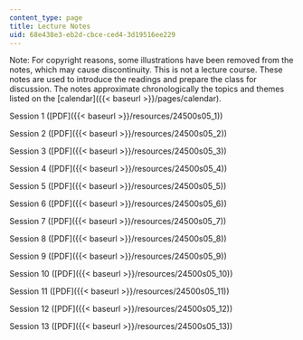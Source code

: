 ```yaml
---
content_type: page
title: Lecture Notes
uid: 68e438e3-eb2d-cbce-ced4-3d19516ee229
---
```


Note: For copyright reasons, some illustrations have been removed from the notes, which may cause discontinuity. This is not a lecture course. These notes are used to introduce the readings and prepare the class for discussion. The notes approximate chronologically the topics and themes listed on the [calendar]({{< baseurl >}}/pages/calendar).

Session 1 ([PDF]({{< baseurl >}}/resources/24500s05_1))

Session 2 ([PDF]({{< baseurl >}}/resources/24500s05_2))

Session 3 ([PDF]({{< baseurl >}}/resources/24500s05_3))

Session 4 ([PDF]({{< baseurl >}}/resources/24500s05_4))

Session 5 ([PDF]({{< baseurl >}}/resources/24500s05_5))

Session 6 ([PDF]({{< baseurl >}}/resources/24500s05_6))

Session 7 ([PDF]({{< baseurl >}}/resources/24500s05_7))

Session 8 ([PDF]({{< baseurl >}}/resources/24500s05_8))

Session 9 ([PDF]({{< baseurl >}}/resources/24500s05_9))

Session 10 ([PDF]({{< baseurl >}}/resources/24500s05_10))

Session 11 ([PDF]({{< baseurl >}}/resources/24500s05_11))

Session 12 ([PDF]({{< baseurl >}}/resources/24500s05_12))

Session 13 ([PDF]({{< baseurl >}}/resources/24500s05_13))